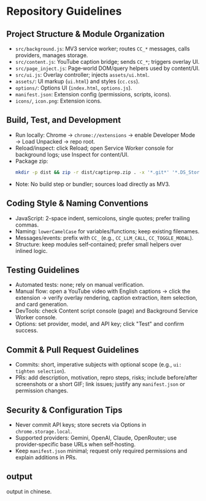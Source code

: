 # Repository Guidelines

## Project Structure & Module Organization
- `src/background.js`: MV3 service worker; routes `CC_*` messages, calls providers, manages storage.
- `src/content.js`: YouTube caption bridge; sends `CC_*`; triggers overlay UI.
- `src/page_inject.js`: Page‑world DOM/query helpers used by content/UI.
- `src/ui.js`: Overlay controller; injects `assets/ui.html`.
- `assets/`: UI markup (`ui.html`) and styles (`cc.css`).
- `options/`: Options UI (`index.html`, `options.js`).
- `manifest.json`: Extension config (permissions, scripts, icons).
- `icons/`, `icon.png`: Extension icons.

## Build, Test, and Development
- Run locally: Chrome → `chrome://extensions` → enable Developer Mode → Load Unpacked → repo root.
- Reload/inspect: click Reload; open Service Worker console for background logs; use Inspect for content/UI.
- Package zip:
  ```sh
  mkdir -p dist && zip -r dist/captiprep.zip . -x '*.git*' '*.DS_Store'
  ```
- Note: No build step or bundler; sources load directly as MV3.

## Coding Style & Naming Conventions
- JavaScript: 2-space indent, semicolons, single quotes; prefer trailing commas.
- Naming: `lowerCamelCase` for variables/functions; keep existing filenames.
- Messages/events: prefix with `CC_` (e.g., `CC_LLM_CALL`, `CC_TOGGLE_MODAL`).
- Structure: keep modules self‑contained; prefer small helpers over inlined logic.

## Testing Guidelines
- Automated tests: none; rely on manual verification.
- Manual flow: open a YouTube video with English captions → click the extension → verify overlay rendering, caption extraction, item selection, and card generation.
- DevTools: check Content script console (page) and Background Service Worker console.
- Options: set provider, model, and API key; click "Test" and confirm success.

## Commit & Pull Request Guidelines
- Commits: short, imperative subjects with optional scope (e.g., `ui: tighten selection`).
- PRs: add description, motivation, repro steps, risks; include before/after screenshots or a short GIF; link issues; justify any `manifest.json` or permission changes.

## Security & Configuration Tips
- Never commit API keys; store secrets via Options in `chrome.storage.local`.
- Supported providers: Gemini, OpenAI, Claude, OpenRouter; use provider‑specific base URLs when self‑hosting.
- Keep `manifest.json` minimal; request only required permissions and explain additions in PRs.

## output
output in chinese.